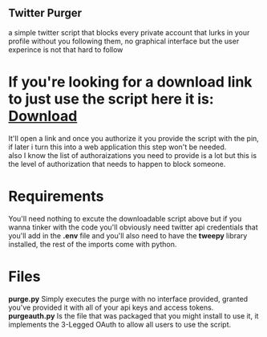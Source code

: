 ## Twitter Purger
a simple twitter script that blocks every private account that lurks in your profile without you following them, no graphical interface but the user experince is not that hard to follow  
# If you're looking for a download link to just use the script here it is: [Download](https://mohanedattef.github.io/Twitter-Purge/purge.exe)  
It'll open a link and once you authorize it you provide the script with the pin, if later i turn this into a web application this step won't be needed.  
also I know the list of authoraizations you need to provide is a lot but this is the level of authorization that needs to happen to block someone.  
# Requirements 
You'll need nothing to excute the downloadable script above but if you wanna tinker with the code you'll obviously need twitter api credentials that you'll add in the **.env** file and you'll also need to have the **tweepy** library installed, the rest of the imports come with python.

# Files
**purge.py** Simply executes the purge with no interface provided, granted you've provided it with all of your api keys and access tokens.  
**purgeauth.py** Is the file that was packaged that you might install to use it, it implements the  3-Legged OAuth to allow all users to use the script.   
